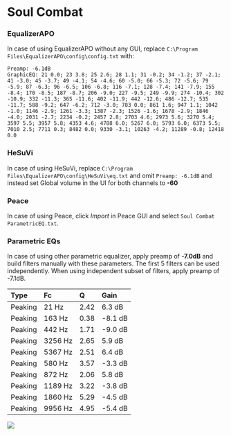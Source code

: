 # Soul Combat

### EqualizerAPO
In case of using EqualizerAPO without any GUI, replace `C:\Program Files\EqualizerAPO\config\config.txt`
with:
```
Preamp: -6.1dB
GraphicEQ: 21 0.0; 23 3.8; 25 2.6; 28 1.1; 31 -0.2; 34 -1.2; 37 -2.1; 41 -3.0; 45 -3.7; 49 -4.1; 54 -4.6; 60 -5.0; 66 -5.3; 72 -5.6; 79 -5.9; 87 -6.3; 96 -6.5; 106 -6.8; 116 -7.1; 128 -7.4; 141 -7.9; 155 -8.4; 170 -8.5; 187 -8.7; 206 -9.0; 227 -9.5; 249 -9.9; 274 -10.4; 302 -10.9; 332 -11.3; 365 -11.6; 402 -11.9; 442 -12.6; 486 -12.7; 535 -11.7; 588 -9.2; 647 -6.2; 712 -3.0; 783 0.0; 861 1.6; 947 1.1; 1042 -1.0; 1146 -2.9; 1261 -3.3; 1387 -2.3; 1526 -1.6; 1678 -2.9; 1846 -4.0; 2031 -2.7; 2234 -0.2; 2457 2.8; 2703 4.6; 2973 5.6; 3270 5.4; 3597 5.5; 3957 5.8; 4353 4.6; 4788 6.0; 5267 6.0; 5793 6.0; 6373 5.5; 7010 2.5; 7711 0.3; 8482 0.0; 9330 -3.1; 10263 -4.2; 11289 -0.8; 12418 0.0
```

### HeSuVi
In case of using HeSuVi, replace `C:\Program Files\EqualizerAPO\config\HeSuVi\eq.txt` and omit `Preamp:
-6.1dB` and instead set Global volume in the UI for both channels to **-60**

### Peace
In case of using Peace, click *Import* in Peace GUI and select `Soul Combat ParametricEQ.txt`.

### Parametric EQs
In case of using other parametric equalizer, apply preamp of **-7.0dB** and build filters manually
with these parameters. The first 5 filters can be used independently.
When using independent subset of filters, apply preamp of -7.1dB.

| Type    | Fc      |    Q | Gain    |
|:--------|:--------|:-----|:--------|
| Peaking | 21 Hz   | 2.42 | 6.3 dB  |
| Peaking | 163 Hz  | 0.38 | -8.1 dB |
| Peaking | 442 Hz  | 1.71 | -9.0 dB |
| Peaking | 3256 Hz | 2.65 | 5.9 dB  |
| Peaking | 5367 Hz | 2.51 | 6.4 dB  |
| Peaking | 580 Hz  | 3.57 | -3.3 dB |
| Peaking | 872 Hz  | 2.06 | 5.8 dB  |
| Peaking | 1189 Hz | 3.22 | -3.8 dB |
| Peaking | 1860 Hz | 5.29 | -4.5 dB |
| Peaking | 9956 Hz | 4.95 | -5.4 dB |

![](https://raw.githubusercontent.com/jaakkopasanen/AutoEq/master/results/innerfidelity/sbaf-serious/Soul%20Combat/Soul%20Combat.png)